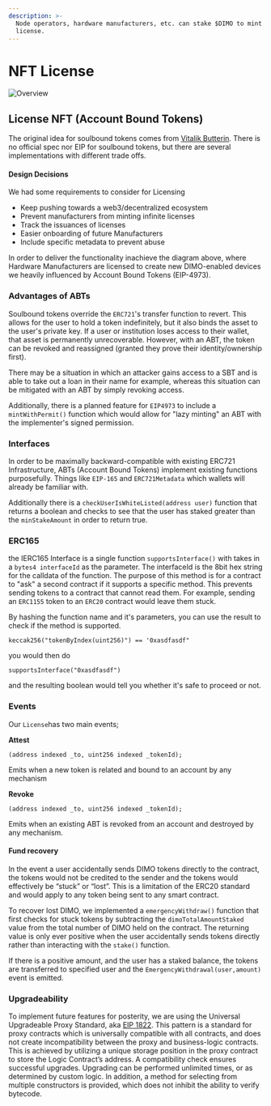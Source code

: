 ```yaml
---
description: >-
  Node operators, hardware manufacturers, etc. can stake $DIMO to mint a
  license.
---
```


# NFT License

![Overview ](https://user-images.githubusercontent.com/5941389/183465383-06fd38ca-84fd-42ad-8063-878190dd6eba.png)

## License NFT (Account Bound Tokens)

The original idea for soulbound tokens comes from [Vitalik Butterin](https://vitalik.ca/general/2022/01/26/soulbound.html). There is no official spec nor EIP for soulbound tokens, but there are several implementations with different trade offs.

#### **Design Decisions**

We had some requirements to consider for Licensing

* Keep pushing towards a web3/decentralized ecosystem
* Prevent manufacturers from minting infinite licenses
* Track the issuances of licenses
* Easier onboarding of future Manufacturers
* Include specific metadata to prevent abuse

In order to deliver the functionality inachieve the diagram above, where Hardware Manufacturers are licensed to create new DIMO-enabled devices we heavily influenced by Account Bound Tokens (EIP-4973).

### Advantages of ABTs

Soulbound tokens override the `ERC721`'s transfer function to revert. This allows for the user to hold a token indefinitely, but it also binds the asset to the user's private key. If a user or institution loses access to their wallet, that asset is permanently unrecoverable. However, with an ABT, the token can be revoked and reassigned (granted they prove their identity/ownership first).

There may be a situation in which an attacker gains access to a SBT and is able to take out a loan in their name for example, whereas this situation can be mitigated with an ABT by simply revoking access.

Additionally, there is a planned feature for `EIP4973` to include a `mintWithPermit()` function which would allow for "lazy minting" an ABT with the implementer's signed permission.

### Interfaces

In order to be maximally backward-compatible with existing ERC721 Infrastructure, ABTs (Account Bound Tokens) implement existing functions purposefully. Things like `EIP-165` and `ERC721Metadata` which wallets will already be familiar with.

Additionally there is a `checkUserIsWhiteListed(address user)` function that returns a boolean and checks to see that the user has staked greater than the `minStakeAmount` in order to return true.

### ERC165

the IERC165 Interface is a single function `supportsInterface()` with takes in a `bytes4 interfaceId` as the parameter. The interfaceId is the 8bit hex string for the calldata of the function. The purpose of this method is for a contract to "ask" a second contract if it supports a specific method. This prevents sending tokens to a contract that cannot read them. For example, sending an `ERC1155` token to an `ERC20` contract would leave them stuck.

By hashing the function name and it's parameters, you can use the result to check if the method is supported.

`keccak256("tokenByIndex(uint256)") == '0xasdfasdf"`

you would then do

`supportsInterface("0xasdfasdf")`

and the resulting boolean would tell you whether it's safe to proceed or not.

### Events

Our `License`has two main events;

**Attest**

```
(address indexed _to, uint256 indexed _tokenId);
```

Emits when a new token is related and bound to an account by any mechanism

**Revoke**

```
(address indexed _to, uint256 indexed _tokenId);
```

Emits when an existing ABT is revoked from an account and destroyed by any mechanism.

#### Fund recovery

In the event a user accidentally sends DIMO tokens directly to the contract, the tokens would not be credited to the sender and the tokens would effectively be “stuck” or “lost”. This is a limitation of the ERC20 standard and would apply to any token being sent to any smart contract.

To recover lost DIMO, we implemented a `emergencyWithdraw()` function that first checks for stuck tokens by subtracting the `dimoTotalAmountStaked` value from the total number of DIMO held on the contract. The returning value is only ever positive when the user accidentally sends tokens directly rather than interacting with the `stake()` function.

If there is a positive amount, and the user has a staked balance, the tokens are transferred to specified user and the `EmergencyWithdrawal(user,amount)` event is emitted.

### Upgradeability

To implement future features for posterity, we are using the Universal Upgradeable Proxy Standard, aka [EIP 1822](https://eips.ethereum.org/EIPS/eip-1822). This pattern is a standard for proxy contracts which is universally compatible with all contracts, and does not create incompatibility between the proxy and business-logic contracts. This is achieved by utilizing a unique storage position in the proxy contract to store the Logic Contract’s address. A compatibility check ensures successful upgrades. Upgrading can be performed unlimited times, or as determined by custom logic. In addition, a method for selecting from multiple constructors is provided, which does not inhibit the ability to verify bytecode.
